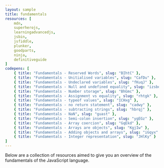 ```yaml
---
layout: sample
title: fundamentals
resources: [
    mdn,
    superherojs,
    learningadvancedjs,    
    jsbin,
    jsfiddle,
    plunker,    
    goodparts,
    ninja,
    definitiveguide
]
codepens: [
    { title: "Fundamentals - Reserved Words", slug: "BIhtC" },
    { title: "Fundamentals - Unitialised variables", slug: "CafDu" },
    { title: "Fundamentals - Undeclared variables", slug: "fKuqJ" },
    { title: "Fundamentals - Null and undefined equality", slug: "izsbd" },
    { title: "Fundamentals - Number storage", slug: "BhGmc" },
    { title: "Fundamentals - Assignment vs equality", slug: "rhtgk" },
    { title: "Fundamentals - typeof values", slug: "ICHxg" },
    { title: "Fundamentals - no return statement", slug: "cadwy" },
    { title: "Fundamentals - subtracting strings", slug: "hbrqj" },
    { title: "Fundamentals - NaN", slug: "guast" },
    { title: "Fundamentals - Semi-colon insertion", slug: "ygEGz" },
    { title: "Fundamentals - Array coercion", slug: "GqEkd" },
    { title: "Fundamentals - Arrays are objects", slug: "KgjIw" },
    { title: "Fundamentals - Adding objects and arrays", slug: "iGqyx" },
    { title: "Fundamentals - Integer representation", slug: "JHlKy" }
]
---
```


Below are a collection of resources aimed to give you an overview of the fundamentals of the JavaScript language.
